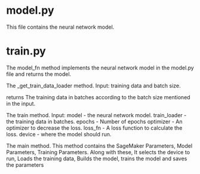 # model.py

This file contains the neural network model.

# train.py

The model_fn method implements the neural network model in the model.py file and returns the model. 

The _get_train_data_loader method.
  Input: training data and batch size.
  
  returns
    The training data in batches according to the batch size mentioned in the input.
    
The train method.
  Input:
    model - the neural network model.
    train_loader - the training data in batches.
    epochs - Number of epochs
    optimizer - An optimizer to decrease the loss.
    loss_fn - A loss function to calculate the loss.
    device - where the model should run.

The main method.
  This method contains the SageMaker Parameters, Model Parameters, Training Parameters.
  Along with these, It selects the device to run, Loads the training data, Builds the model, trains the model and saves the parameters
